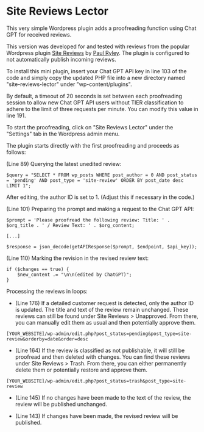 # Site Reviews Lector

This very simple Wordpress plugin adds a proofreading function using Chat GPT for received reviews.

This version was developed for and tested with reviews from the popular Wordpress plugin [Site Reviews](https://github.com/pryley/site-reviews) by [Paul Ryley](https://github.com/pryley). The plugin is configured to not automatically publish incoming reviews.

To install this mini plugin, insert your Chat GPT API key in line 103 of the code and simply copy the updated PHP file into a new directory named "site-reviews-lector" under "wp-content/plugins".

By default, a timeout of 20 seconds is set between each proofreading session to allow new Chat GPT API users without TIER classification to adhere to the limit of three requests per minute. You can modify this value in line 191.

To start the proofreading, click on "Site Reviews Lector" under the "Settings" tab in the Wordpress admin menu.

The plugin starts directly with the first proofreading and proceeds as follows:

(Line 89) Querying the latest unedited review:

```
$query = "SELECT * FROM wp_posts WHERE post_author = 0 AND post_status = 'pending' AND post_type = 'site-review' ORDER BY post_date desc LIMIT 1";
```

After editing, the author ID is set to 1. (Adjust this if necessary in the code.)

(Line 101) Preparing the prompt and making a request to the Chat GPT API:

```
$prompt = 'Please proofread the following review: Title: ' . $org_title . ' / Review Text: ' . $org_content;

[...]

$response = json_decode(getAPIResponse($prompt, $endpoint, $api_key));
```

(Line 110) Marking the revision in the revised review text:

```
if ($changes == true) {
    $new_content .= "\n\n(edited by ChatGPT)";
}
```

Processing the reviews in loops:

- (Line 176) If a detailed customer request is detected, only the author ID is updated. The title and text of the review remain unchanged. These reviews can still be found under Site Reviews > Unapproved. From there, you can manually edit them as usual and then potentially approve them.

```
[YOUR_WEBSITE]/wp-admin/edit.php?post_status=pending&post_type=site-review&orderby=date&order=desc
```

- (Line 164) If the review is classified as not publishable, it will still be proofread and then deleted with changes. You can find these reviews under Site Reviews > Trash. From there, you can either permanently delete them or potentially restore and approve them.

```
[YOUR_WEBSITE]/wp-admin/edit.php?post_status=trash&post_type=site-review
```

- (Line 145) If no changes have been made to the text of the review, the review will be published unchanged.

- (Line 143) If changes have been made, the revised review will be published.